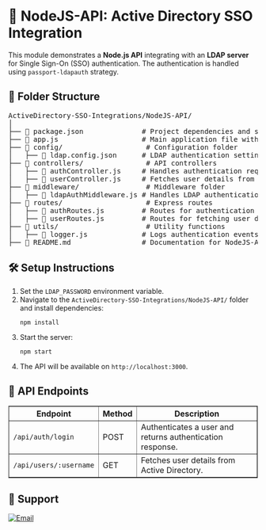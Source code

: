 <h1>🔹 NodeJS-API: Active Directory SSO Integration</h1>
<p>
  This module demonstrates a <strong>Node.js API</strong> integrating with an <strong>LDAP server</strong> for Single Sign-On (SSO) authentication.
  The authentication is handled using <code>passport-ldapauth</code> strategy.
</p>

<h2>📁 Folder Structure</h2>
<pre>
ActiveDirectory-SSO-Integrations/NodeJS-API/
│
├── 📜 package.json              # Project dependencies and startup script
├── 📜 app.js                    # Main application file with Express & LDAP configuration
├── 📂 config/                    # Configuration folder
│   ├── 📜 ldap.config.json      # LDAP authentication settings
├── 📂 controllers/               # API controllers
│   ├── 📜 authController.js     # Handles authentication requests
│   ├── 📜 userController.js     # Fetches user details from Active Directory
├── 📂 middleware/                # Middleware folder
│   ├── 📜 ldapAuthMiddleware.js # Handles LDAP authentication middleware
├── 📂 routes/                    # Express routes
│   ├── 📜 authRoutes.js         # Routes for authentication endpoints
│   ├── 📜 userRoutes.js         # Routes for fetching user data
├── 📂 utils/                     # Utility functions
│   ├── 📜 logger.js             # Logs authentication events
├── 📖 README.md                 # Documentation for NodeJS-API
</pre>

<h2>🛠️ Setup Instructions</h2>
<ol>
  <li>Set the <code>LDAP_PASSWORD</code> environment variable.</li>
  <li>Navigate to the <code>ActiveDirectory-SSO-Integrations/NodeJS-API/</code> folder and install dependencies:</li>
  <pre><code>npm install</code></pre>
  <li>Start the server:</li>
  <pre><code>npm start</code></pre>
  <li>The API will be available on <code>http://localhost:3000</code>.</li>
</ol>

<h2>📌 API Endpoints</h2>
<table border="1" width="100%">
  <thead>
    <tr>
      <th>Endpoint</th>
      <th>Method</th>
      <th>Description</th>
    </tr>
  </thead>
  <tbody>
    <tr>
      <td><code>/api/auth/login</code></td>
      <td>POST</td>
      <td>Authenticates a user and returns authentication response.</td>
    </tr>
    <tr>
      <td><code>/api/users/:username</code></td>
      <td>GET</td>
      <td>Fetches user details from Active Directory.</td>
    </tr>
  </tbody>
</table>

<h2>📩 Support</h2>
<p>
  <a href="mailto:luizhamilton.lhr@gmail.com">
    <img src="https://img.shields.io/badge/Email-luizhamilton.lhr@gmail.com-D14836?style=for-the-badge&logo=gmail" alt="Email">
  </a>
</p>
